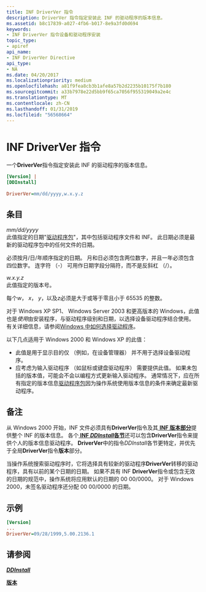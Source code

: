 ```yaml
---
title: INF DriverVer 指令
description: DriverVer 指令指定安装此 INF 的驱动程序的版本信息。
ms.assetid: b8c17839-a027-4fb6-b017-8e9a3fd0d694
keywords:
- INF DriverVer 指令设备和驱动程序安装
topic_type:
- apiref
api_name:
- INF DriverVer Directive
api_type:
- NA
ms.date: 04/20/2017
ms.localizationpriority: medium
ms.openlocfilehash: a81f9fea8cb3b1afe8a57b2d2235b10175f7b180
ms.sourcegitcommit: a33b7978e22d5bb9f65ca7056f955319049a2e4c
ms.translationtype: MT
ms.contentlocale: zh-CN
ms.lasthandoff: 01/31/2019
ms.locfileid: "56568664"
---
```

# <a name="inf-driverver-directive"></a>INF DriverVer 指令


一个**DriverVer**指令指定安装此 INF 的驱动程序的版本信息。

```ini
[Version] |
[DDInstall]
 
DriverVer=mm/dd/yyyy,w.x.y.z 
```

## <a name="entries"></a>条目


<a href="" id="mm-dd-yyyy"></a>*mm/dd/yyyy*  
此值指定的日期"[驱动程序包](driver-packages.md)"，其中包括驱动程序文件和 INF。 此日期必须是最新的驱动程序包中的任何文件的日期。

必须按月/日/年顺序指定的日期。 月和日必须包含两位数字，并且一年必须包含四位数字。 连字符 （-） 可用作日期字段分隔符，而不是反斜杠 （/）。

<a href="" id="w-x-y-z"></a>*w.x.y.z*  
此值指定的版本号。

每个*w*， *x*， *y*，以及*z*必须是大于或等于零且小于 65535 的整数。

对于 Windows XP SP1、 Windows Server 2003 和更高版本的 Windows，此值也是*使用*由安装程序，与驱动程序级别和日期，以选择设备驱动程序结合使用。 有关详细信息，请参阅[Windows 中如何选择驱动程序](how-setup-selects-drivers.md)。

以下几点适用于 Windows 2000 和 Windows XP 的此值：

-   此值是用于显示目的仅 （例如，在设备管理器） 并不用于选择设备驱动程序。
-   应考虑为输入驱动程序 （如鼠标或键盘驱动程序） 需要提供此值。 如果未包括的版本值，可能会不会以编程方式更新输入驱动程序。 通常情况下，应在所有指定的版本信息[驱动程序包](driver-packages.md)因为操作系统使用版本信息的条件来确定最新驱动程序。

<a name="remarks"></a>备注
-------

从 Windows 2000 开始，INF 文件必须具有**DriverVer**指令及其[ **INF 版本部分**](inf-version-section.md)提供整个 INF 的版本信息。 各个[ **INF *DDInstall*各节**](inf-ddinstall-section.md)还可以包含**DriverVer**指令来提供个人的版本信息驱动程序。 **DriverVer**中的指令*DDInstall*各节更特定，并优先于全局**DriverVer**指令**版本**部分。

当操作系统搜索驱动程序时，它将选择具有较新的驱动程序**DriverVer**转移的驱动程序，具有以前的某个日期的日期。 如果不具有 INF **DriverVer**指令或包含无效的日期的规范中，操作系统将应用默认的日期的 00 00/0000。 对于 Windows 2000，未签名驱动程序还分配 00 00/0000 的日期。

<a name="examples"></a>示例
--------

```ini
[Version]
...
DriverVer=09/28/1999,5.00.2136.1
```

## <a name="see-also"></a>请参阅


[***DDInstall***](inf-ddinstall-section.md)

[**版本**](inf-version-section.md)

 

 






